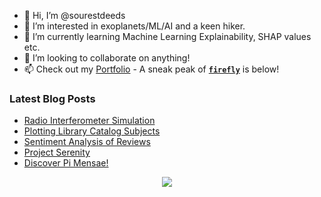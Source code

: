 - 👋 Hi, I’m @sourestdeeds
- 👀 I’m interested in exoplanets/ML/AI and a keen hiker.
- 🌱 I’m currently learning Machine Learning Explainability, SHAP values etc.
- 💞️ I’m looking to collaborate on anything!
- 📫 Check out my [Portfolio](https://github.com/sourestdeeds/dataSciencePortfolio) - A sneak peak of **[`firefly`](https://github.com/sourestdeeds/firefly)** is below!

<!---
sourestdeeds/sourestdeeds is a ✨ special ✨ repository because its `README.md` (this file) appears on your GitHub profile.
You can click the Preview link to take a look at your changes.
--->

### Latest Blog Posts
<!-- BLOG-POST-LIST:START -->
- [Radio Interferometer Simulation](https://sourestdeeds.github.io/radio-interferometer-simulation/)
- [Plotting Library Catalog Subjects](https://sourestdeeds.github.io/library-catalog-subject/)
- [Sentiment Analysis of Reviews](https://sourestdeeds.github.io/sentiment-analysis-of-reviews/)
- [Project Serenity](https://sourestdeeds.github.io/project-serenity/)
- [Discover Pi Mensae!](https://sourestdeeds.github.io/discoverpimensae/)
<!-- BLOG-POST-LIST:END -->

<p align="center">
  <img src="https://raw.githubusercontent.com/sourestdeeds/firefly/main/firefly/data/filter_0.png?token=ACSJ3D7C7KDFPAFUZD7RNULAK7E6A">
</p>
